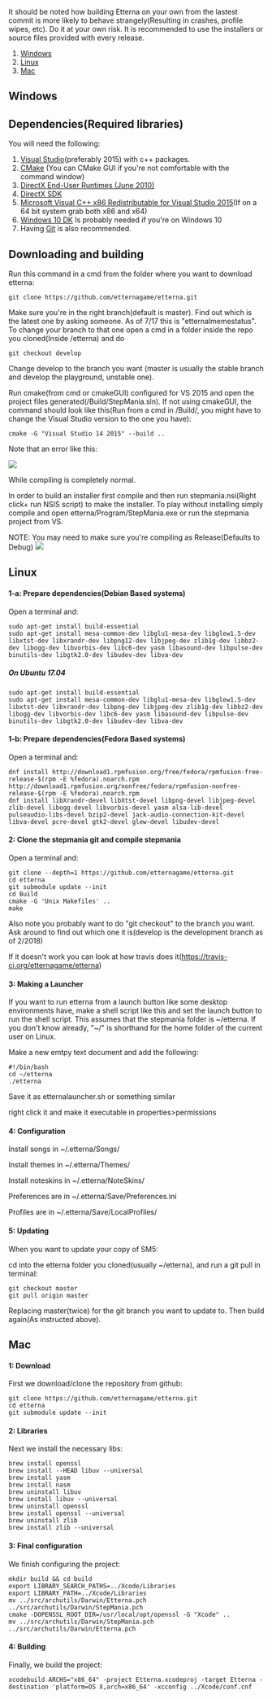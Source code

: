 
It should be noted how building Etterna on your own from the lastest commit is more likely to behave strangely(Resulting in crashes, profile wipes, etc). Do it at your own risk. It is recommended to use the installers or source files provided with every release.

1. <a href="#windows">Windows</a>
1. <a href="#linux">Linux</a>
1. <a href="#mac">Mac</a>

<a name="windows" />

##  Windows

##  Dependencies(Required libraries)


You will need the following:

1. <a href="https://www.visualstudio.com/">Visual Studio</a>(preferably 2015) with c++ packages.
1. <a href="http://www.cmake.org/">CMake</a> (You can CMake GUI if you're not comfortable with the command window)
1. <a href="http://www.microsoft.com/en-us/download/details.aspx?id=8109">DirectX End-User Runtimes (June 2010)</a>
1. <a href="https://www.microsoft.com/en-us/download/details.aspx?id=6812">DirectX SDK</a>
1. <a href="http://www.microsoft.com/en-us/download/details.aspx?id=48145">Microsoft Visual C++ x86 Redistributable for Visual Studio 2015</a>(If on a 64 bit system grab both x86 and x64)
1. <a href="https://developer.microsoft.com/en-us/windows/downloads/windows-10-sdk">Windows 10 DK</a> Is probably needed if you're on Windows 10
1. Having <a href="https://git-scm.com/downloads">Git</a> is also recommended.

## Downloading and building


Run this command in a cmd from the folder where you want to download etterna:

    git clone https://github.com/etternagame/etterna.git

Make sure you're in the right branch(default is master). Find out which is the latest one by asking someone. As of 7/17 this is "etternalmemestatus". To change your branch to that one open a cmd in a folder inside the repo you cloned(Inside /etterna) and do

    git checkout develop

Change develop to the branch you want (master is usually the stable branch and develop the playground, unstable one).

Run cmake(from cmd or cmakeGUI) configured for VS 2015 and open the project files generated(/Build/StepMania.sln). If not using cmakeGUI, the command should look like this(Run from a cmd in /Build/, you might have to change the Visual Studio version to the one you have):

    cmake -G "Visual Studio 14 2015" --build ..

Note that an error like this:

![](https://cdn.discordapp.com/attachments/326225923240230923/337716512758562817/unknown.png)

While compiling is completely normal.


In order to build an installer first compile and then run stepmania.nsi(Right click+ run NSIS script) to make the installer.
To play without installing simply compile and open etterna/Program/StepMania.exe or run the stepmania project from VS.

NOTE: You may need to make sure you're compiling as Release(Defaults to Debug)
![](https://cdn.discordapp.com/attachments/326225923240230923/337715335480475650/unknown.png)

<a name="linux" />

##  Linux

#### 1-a: Prepare dependencies(Debian Based systems) ####

Open a terminal and:
```
sudo apt-get install build-essential
sudo apt-get install mesa-common-dev libglu1-mesa-dev libglew1.5-dev libxtst-dev libxrandr-dev libpng12-dev libjpeg-dev zlib1g-dev libbz2-dev libogg-dev libvorbis-dev libc6-dev yasm libasound-dev libpulse-dev binutils-dev libgtk2.0-dev libudev-dev libva-dev
```
##### On Ubuntu 17.04 ####
```
sudo apt-get install build-essential
sudo apt-get install mesa-common-dev libglu1-mesa-dev libglew1.5-dev libxtst-dev libxrandr-dev libpng-dev libjpeg-dev zlib1g-dev libbz2-dev libogg-dev libvorbis-dev libc6-dev yasm libasound-dev libpulse-dev binutils-dev libgtk2.0-dev libudev-dev libva-dev
```

#### 1-b: Prepare dependencies(Fedora Based systems) ####

Open a terminal and:
```
dnf install http://download1.rpmfusion.org/free/fedora/rpmfusion-free-release-$(rpm -E %fedora).noarch.rpm http://download1.rpmfusion.org/nonfree/fedora/rpmfusion-nonfree-release-$(rpm -E %fedora).noarch.rpm
dnf install libXrandr-devel libXtst-devel libpng-devel libjpeg-devel zlib-devel libogg-devel libvorbis-devel yasm alsa-lib-devel pulseaudio-libs-devel bzip2-devel jack-audio-connection-kit-devel libva-devel pcre-devel gtk2-devel glew-devel libudev-devel
```

#### 2: Clone the stepmania git and compile stepmania ####

Open a terminal and:
```
git clone --depth=1 https://github.com/etternagame/etterna.git
cd etterna
git submodule update --init
cd Build
cmake -G 'Unix Makefiles' ..
make
```

Also note you probably want to do "git checkout" to the branch you want. Ask around to find out which one it is(develop is the development branch as of 2/2018)

If it doesn't work you can look at how travis does it(https://travis-ci.org/etternagame/etterna)

#### 3: Making a Launcher ####

If you want to run etterna from a launch button like some desktop environments have, make a shell script like this and set the launch button to run the shell script. This assumes that the stepmania folder is ~/etterna. If you don't know already, "~/" is shorthand for the home folder of the current user on Linux.

Make a new emtpy text document and add the following:
```
#!/bin/bash
cd ~/etterna
./etterna
```
Save it as etternalauncher.sh or something similar

right click it and make it executable in properties>permissions

#### 4: Configuration ####

Install songs in ~/.etterna/Songs/ 

Install themes in ~/.etterna/Themes/ 

Install noteskins in ~/.etterna/NoteSkins/ 

Preferences are in ~/.etterna/Save/Preferences.ini 

Profiles are in ~/.etterna/Save/LocalProfiles/ 

#### 5: Updating ###

When you want to update your copy of SM5: 

cd into the etterna folder you cloned(usually ~/etterna), and run a git pull in terminal:

```
git checkout master
git pull origin master
```

Replacing master(twice) for the git branch you want to update to. Then build again(As instructed above).



<a name="mac" />

##  Mac

#### 1: Download ####

First we download/clone the repository from github:

```
git clone https://github.com/etternagame/etterna.git
cd etterna
git submodule update --init
```

#### 2: Libraries ####

Next we install the necessary libs:

```
brew install openssl
brew install --HEAD libuv --universal
brew install yasm
brew install nasm
brew uninstall libuv
brew install libuv --universal
brew uninstall openssl
brew install openssl --universal
brew uninstall zlib
brew install zlib --universal
```

#### 3: Final configuration ####

We finish configuring the project:

```
mkdir build && cd build
export LIBRARY_SEARCH_PATHS=../Xcode/Libraries
export LIBRARY_PATH=../Xcode/Libraries
mv ../src/archutils/Darwin/Etterna.pch ../src/archutils/Darwin/StepMania.pch
cmake -DOPENSSL_ROOT_DIR=/usr/local/opt/openssl -G "Xcode" ..
mv ../src/archutils/Darwin/StepMania.pch ../src/archutils/Darwin/Etterna.pch
```

#### 4: Building ####

Finally, we build the project:

```
xcodebuild ARCHS="x86_64" -project Etterna.xcodeproj -target Etterna -destination 'platform=OS X,arch=x86_64' -xcconfig ../Xcode/conf.cnf
```
